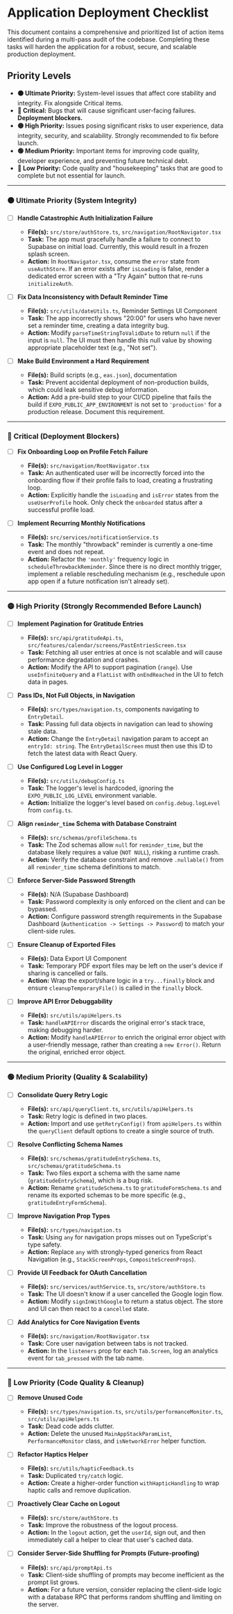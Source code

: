# Application Deployment Checklist

This document contains a comprehensive and prioritized list of action items identified during a multi-pass audit of the codebase. Completing these tasks will harden the application for a robust, secure, and scalable production deployment.

## Priority Levels

- **⚫ Ultimate Priority:** System-level issues that affect core stability and integrity. Fix alongside Critical items.
- **🔴 Critical:** Bugs that will cause significant user-facing failures. **Deployment blockers.**
- **🟡 High Priority:** Issues posing significant risks to user experience, data integrity, security, and scalability. Strongly recommended to fix before launch.
- **🟢 Medium Priority:** Important items for improving code quality, developer experience, and preventing future technical debt.
- **🔵 Low Priority:** Code quality and "housekeeping" tasks that are good to complete but not essential for launch.

---

### ⚫ Ultimate Priority (System Integrity)

- [ ] **Handle Catastrophic Auth Initialization Failure**

  - **File(s):** `src/store/authStore.ts`, `src/navigation/RootNavigator.tsx`
  - **Task:** The app must gracefully handle a failure to connect to Supabase on initial load. Currently, this would result in a frozen splash screen.
  - **Action:** In `RootNavigator.tsx`, consume the `error` state from `useAuthStore`. If an error exists after `isLoading` is false, render a dedicated error screen with a "Try Again" button that re-runs `initializeAuth`.

- [ ] **Fix Data Inconsistency with Default Reminder Time**

  - **File(s):** `src/utils/dateUtils.ts`, Reminder Settings UI Component
  - **Task:** The app incorrectly shows "20:00" for users who have never set a reminder time, creating a data integrity bug.
  - **Action:** Modify `parseTimeStringToValidDate` to return `null` if the input is `null`. The UI must then handle this null value by showing appropriate placeholder text (e.g., "Not set").

- [ ] **Make Build Environment a Hard Requirement**
  - **File(s):** Build scripts (e.g., `eas.json`), documentation
  - **Task:** Prevent accidental deployment of non-production builds, which could leak sensitive debug information.
  - **Action:** Add a pre-build step to your CI/CD pipeline that fails the build if `EXPO_PUBLIC_APP_ENVIRONMENT` is not set to `'production'` for a production release. Document this requirement.

---

### 🔴 Critical (Deployment Blockers)

- [ ] **Fix Onboarding Loop on Profile Fetch Failure**

  - **File(s):** `src/navigation/RootNavigator.tsx`
  - **Task:** An authenticated user will be incorrectly forced into the onboarding flow if their profile fails to load, creating a frustrating loop.
  - **Action:** Explicitly handle the `isLoading` and `isError` states from the `useUserProfile` hook. Only check the `onboarded` status after a successful profile load.

- [ ] **Implement Recurring Monthly Notifications**
  - **File(s):** `src/services/notificationService.ts`
  - **Task:** The monthly "throwback" reminder is currently a one-time event and does not repeat.
  - **Action:** Refactor the `'monthly'` frequency logic in `scheduleThrowbackReminder`. Since there is no direct monthly trigger, implement a reliable rescheduling mechanism (e.g., reschedule upon app open if a future notification isn't already set).

---

### 🟡 High Priority (Strongly Recommended Before Launch)

- [ ] **Implement Pagination for Gratitude Entries**

  - **File(s):** `src/api/gratitudeApi.ts`, `src/features/calendar/screens/PastEntriesScreen.tsx`
  - **Task:** Fetching all user entries at once is not scalable and will cause performance degradation and crashes.
  - **Action:** Modify the API to support pagination (`range`). Use `useInfiniteQuery` and a `FlatList` with `onEndReached` in the UI to fetch data in pages.

- [ ] **Pass IDs, Not Full Objects, in Navigation**

  - **File(s):** `src/types/navigation.ts`, components navigating to `EntryDetail`.
  - **Task:** Passing full data objects in navigation can lead to showing stale data.
  - **Action:** Change the `EntryDetail` navigation param to accept an `entryId: string`. The `EntryDetailScreen` must then use this ID to fetch the latest data with React Query.

- [ ] **Use Configured Log Level in Logger**

  - **File(s):** `src/utils/debugConfig.ts`
  - **Task:** The logger's level is hardcoded, ignoring the `EXPO_PUBLIC_LOG_LEVEL` environment variable.
  - **Action:** Initialize the logger's level based on `config.debug.logLevel` from `config.ts`.

- [ ] **Align `reminder_time` Schema with Database Constraint**

  - **File(s):** `src/schemas/profileSchema.ts`
  - **Task:** The Zod schemas allow `null` for `reminder_time`, but the database likely requires a value (`NOT NULL`), risking a runtime crash.
  - **Action:** Verify the database constraint and remove `.nullable()` from all `reminder_time` schema definitions to match.

- [ ] **Enforce Server-Side Password Strength**

  - **File(s):** N/A (Supabase Dashboard)
  - **Task:** Password complexity is only enforced on the client and can be bypassed.
  - **Action:** Configure password strength requirements in the Supabase Dashboard (`Authentication -> Settings -> Password`) to match your client-side rules.

- [ ] **Ensure Cleanup of Exported Files**

  - **File(s):** Data Export UI Component
  - **Task:** Temporary PDF export files may be left on the user's device if sharing is cancelled or fails.
  - **Action:** Wrap the export/share logic in a `try...finally` block and ensure `cleanupTemporaryFile()` is called in the `finally` block.

- [ ] **Improve API Error Debuggability**
  - **File(s):** `src/utils/apiHelpers.ts`
  - **Task:** `handleAPIError` discards the original error's stack trace, making debugging harder.
  - **Action:** Modify `handleAPIError` to enrich the original error object with a user-friendly message, rather than creating a `new Error()`. Return the original, enriched error object.

---

### 🟢 Medium Priority (Quality & Scalability)

- [ ] **Consolidate Query Retry Logic**

  - **File(s):** `src/api/queryClient.ts`, `src/utils/apiHelpers.ts`
  - **Task:** Retry logic is defined in two places.
  - **Action:** Import and use `getRetryConfig()` from `apiHelpers.ts` within the `queryClient` default options to create a single source of truth.

- [ ] **Resolve Conflicting Schema Names**

  - **File(s):** `src/schemas/gratitudeEntrySchema.ts`, `src/schemas/gratitudeSchema.ts`
  - **Task:** Two files export a schema with the same name (`gratitudeEntrySchema`), which is a bug risk.
  - **Action:** Rename `gratitudeSchema.ts` to `gratitudeFormSchema.ts` and rename its exported schemas to be more specific (e.g., `gratitudeEntryFormSchema`).

- [ ] **Improve Navigation Prop Types**

  - **File(s):** `src/types/navigation.ts`
  - **Task:** Using `any` for navigation props misses out on TypeScript's type safety.
  - **Action:** Replace `any` with strongly-typed generics from React Navigation (e.g., `StackScreenProps`, `CompositeScreenProps`).

- [ ] **Provide UI Feedback for OAuth Cancellation**

  - **File(s):** `src/services/authService.ts`, `src/store/authStore.ts`
  - **Task:** The UI doesn't know if a user cancelled the Google login flow.
  - **Action:** Modify `signInWithGoogle` to return a status object. The store and UI can then react to a `cancelled` state.

- [ ] **Add Analytics for Core Navigation Events**
  - **File(s):** `src/navigation/RootNavigator.tsx`
  - **Task:** Core user navigation between tabs is not tracked.
  - **Action:** In the `listeners` prop for each `Tab.Screen`, log an analytics event for `tab_pressed` with the tab name.

---

### 🔵 Low Priority (Code Quality & Cleanup)

- [ ] **Remove Unused Code**

  - **File(s):** `src/types/navigation.ts`, `src/utils/performanceMonitor.ts`, `src/utils/apiHelpers.ts`
  - **Task:** Dead code adds clutter.
  - **Action:** Delete the unused `MainAppStackParamList`, `PerformanceMonitor` class, and `isNetworkError` helper function.

- [ ] **Refactor Haptics Helper**

  - **File(s):** `src/utils/hapticFeedback.ts`
  - **Task:** Duplicated `try/catch` logic.
  - **Action:** Create a higher-order function `withHapticHandling` to wrap haptic calls and remove duplication.

- [ ] **Proactively Clear Cache on Logout**

  - **File(s):** `src/store/authStore.ts`
  - **Task:** Improve the robustness of the logout process.
  - **Action:** In the `logout` action, get the `userId`, sign out, and then immediately call a helper to clear that user's cached data.

- [ ] **Consider Server-Side Shuffling for Prompts (Future-proofing)**
  - **File(s):** `src/api/promptApi.ts`
  - **Task:** Client-side shuffling of prompts may become inefficient as the prompt list grows.
  - **Action:** For a future version, consider replacing the client-side logic with a database RPC that performs random shuffling and limiting on the server.
